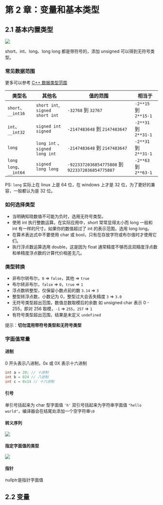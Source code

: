 # 第 2 章：变量和基本类型

## 2.1 基本内置类型


![](https://file.wangsijie.top/blog/202206300954641.jpeg)


short、int、long、long long 都是带符号的，添加 unsigned 可以得到无符号类型。

### 常见数据范围

更多可以参考 [C++ 数据类型范围](https://docs.microsoft.com/zh-cn/cpp/cpp/data-type-ranges?view=msvc-170)


| 类型名                  | 其他名                           | 值的范围                                         | 相当于                |
| ---------------------- | ------------------------------- | ----------------------------------------------- | --------------------- |
| `short`、`__int16`     | `short int`, `signed short int` | `-32768` 到 `32767`                             | `-2**15` 到 `2**15-1` |
| `int`、`__int32`       | `signed int` `signed`           | `-2147483648` 到 `2147483647`                   | `-2**31` 到 `2**31-1` |
| `long`                 | `long int` 、`signed long int`  | `-2147483648` 到 `2147483647`                   | `-2**31` 到 `2**31-1` |
| `long long`、`__int64` | `signed long long`              | `-9223372036854775808` 到 `9223372036854775807` | `-2**63` 到 `2**63-1` |


PS: `long` 实际上在 linux 上是 64 位，在 windows 上才是 32 位，为了更好的兼容，一般都认为是 32 位。

### 如何选择类型

- 当明确知晓数值不可能为负时，选用无符号类型。
- 使用 int 执行整数运算。在实际应用中，short 常常显得太小而 long 一般和 int 有一样的尺寸。如果你的数值超过了 int 的表示范围，选用 long long。
- 在算术表达式中不要使用 char 或 bool，只有在存放字符或布尔值时才使用它们。
- 执行浮点数运算选用 double，这是因为 float 通常精度不够而且双精度浮点数和单精度浮点数的计算代价相差无几。


### 类型转换

- 非布尔转布尔，`0` => `false`，其他 => `true`
- 布尔转非布尔，`false` => `0`，`true` => `1`
- 浮点数转整型，仅保留小数点前的数 `3.14` => `3`
- 整型转浮点数，小数记为 0，整型过大会丢失精度 `3` => `3.0`
- 无符号类型超出范围，数值总数取模后的余数 如 unsigned char 表示 0 - 255，即对 256 取模，`-1` => `255`，`257` => `1`
- 有符号类型超出范围，结果是未定义 `undefined`

提示：**切勿混用带符号类型和无符号类型**

### 字面值常量

#### 进制

0 开头表示八进制，0x 或 0X 表示十六进制

```c++
int a = 20; // 十进制
int b = 024 // 八进制
int c = 0x14 // 十六进制
```

#### 引号

单引号括起来为 char 型字面值 `'h'`
双引号括起来为字符串字面值 `"hello world"`，编译器会在结尾处添加一个空字符串`\0`

#### 转义序列

![](https://file.wangsijie.top/blog/202207021159574.jpeg)

#### 指定字面值的类型

![](https://file.wangsijie.top/blog/202207021206314.jpeg)

#### 指针

nullptr是指针字面值

## 2.2 变量

